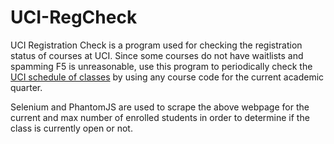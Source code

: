 # UCI-RegCheck

UCI Registration Check is a program used for checking the registration status of courses at UCI. Since some courses do not have waitlists and spamming F5 is unreasonable, use this program to periodically check the [UCI schedule of classes](https://www.reg.uci.edu/perl/WebSoc) by using any course code for the current academic quarter.

Selenium and PhantomJS are used to scrape the above webpage for the current and max number of enrolled students in order to determine if the class is currently open or not.
